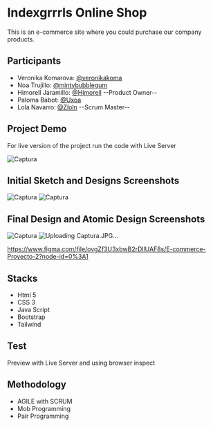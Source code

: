 # Indexgrrrls Online Shop

This is an e-commerce site where you could purchase our company products.

## Participants

- Veronika Komarova: [@veronikakoma](https://github.com/VeronikaKoma)
- Noa Trujillo: [@mintybubblegum](https://github.com/mintybubblegum)
- Himorell Jaramillo: [@Himorell](https://github.com/Himorell)  --Product Owner--
- Paloma Babot: [@Uxoa](https://github.com/uxoa)
- Lola Navarro: [@Zloln](https://github.com/ZLoln) --Scrum Master--

## Project Demo

For live version of the project run the code with Live Server

![Captura](https://user-images.githubusercontent.com/116545301/201038973-783de7a4-204b-4a63-8aba-c8d9d0d6210d.JPG)



## Initial Sketch and Designs Screenshots 
![Captura](https://user-images.githubusercontent.com/116545301/201037111-95bd52bb-0d09-40bc-b3cf-b2192b36461b.JPG)
![Captura](https://user-images.githubusercontent.com/116545301/201037947-09eeea28-f5b0-4787-9180-0551e9dc671d.JPG)


## Final Design and Atomic Design Screenshots 

![Captura](https://user-images.githubusercontent.com/116545301/201038316-465efad8-6b93-4226-b713-607a837ccb38.JPG)
![Uploading Captura.JPG…]()

https://www.figma.com/file/ovgZf3U3xbwB2rDllUAF8s/E-commerce-Proyecto-2?node-id=0%3A1

## Stacks

- Html 5
- CSS 3
- Java Script
- Bootstrap
- Tailwind

## Test
 Preview with Live Server and using browser inspect
 
## Methodology

- AGILE with SCRUM
- Mob Programming
- Pair Programming
